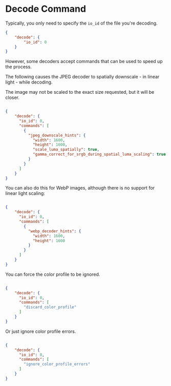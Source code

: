 # Decode Command

Typically, you only need to specify the `io_id` of the file you're decoding. 
```json
{
    "decode": {
        "io_id": 0
    }
}
```

However, some decoders accept commands that can be used to speed up the process. 

The following causes the JPEG decoder to spatially downscale - in linear light - while decoding.

The image may not be scaled to the exact size requested, but it will be closer.
```json

{
    "decode": {
      "io_id": 0,
      "commands": [
        {
          "jpeg_downscale_hints": {
            "width": 1600,
            "height": 1600,
            "scale_luma_spatially": true,
            "gamma_correct_for_srgb_during_spatial_luma_scaling": true
          }
        }
      ]
    }
}
```

You can also do this for WebP images, although there is no support for linear light scaling:

```json

{
    "decode": {
      "io_id": 0,
      "commands": [
        {
          "webp_decoder_hints": {
            "width": 1600,
            "height": 1600
          }
        }
      ]
    }
}
```

You can force the color profile to be ignored. 
```json

{
    "decode": {
      "io_id": 0,
      "commands": [
        "discard_color_profile"
      ]
    }
}
```

Or just ignore color profile errors. 
```json

{
    "decode": {
      "io_id": 0,
      "commands": [
        "ignore_color_profile_errors"
      ]
    }
}
```
